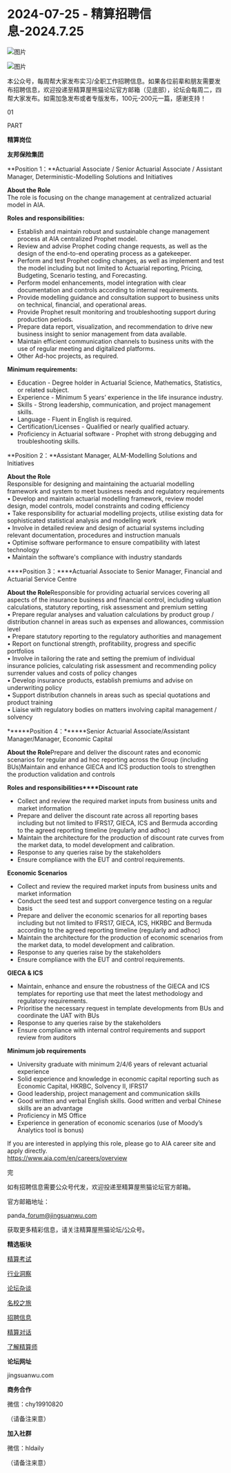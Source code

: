 # 2024-07-25 - 精算招聘信息-2024.7.25

![图片](https://mmbiz.qpic.cn/mmbiz_jpg/PVTr5cqOmdsiaicIRGthO3IhpdkibrFUWVU1xAtP9ZY24c0vAhCVJo55thjfrfia19NvibyVvich2UW9I8vGCty5LxNw/640?wx_fmt=jpeg&tp=webp&wxfrom=5&wx_lazy=1)

![图片](https://mmbiz.qpic.cn/mmbiz_png/7QRTvkK2qC63c02mKcsfAaJ8sNcicTvg22UkHHibvKiasFS9FS6E4FeV0Dibe7as7h4tm8p7EfNfI06adlGbL2icYjw/640?wx_fmt=png&tp=webp&wxfrom=5&wx_lazy=1)

本公众号，每周帮大家发布实习/全职工作招聘信息。如果各位前辈和朋友需要发布招聘信息，欢迎投递至精算屋熊猫论坛官方邮箱（见底部），论坛会每周二，四帮大家发布。如需加急发布或者专版发布，100元-200元一篇，感谢支持！

01

PART

**精算岗位**

**友邦保险集团**

**Position 1：**Actuarial Associate / Senior Actuarial Associate / Assistant Manager, Deterministic-Modelling Solutions and Initiatives

**About the Role**  
The role is focusing on the change management at centralized actuarial model in AIA.

**Roles and responsibilities:**

* Establish and maintain robust and sustainable change management process at AIA centralized Prophet model.
* Review and advise Prophet coding change requests, as well as the design of the end-to-end operating process as a gatekeeper.
* Perform and test Prophet coding changes, as well as implement and test the model including but not limited to Actuarial reporting, Pricing, Budgeting, Scenario testing, and Forecasting.
* Perform model enhancements, model integration with clear documentation and controls according to internal requirements.
* Provide modelling guidance and consultation support to business units on technical, financial, and operational areas.
* Provide Prophet result monitoring and troubleshooting support during production periods.
* Prepare data report, visualization, and recommendation to drive new business insight to senior management from data available.
* Maintain efficient communication channels to business units with the use of regular meeting and digitalized platforms.
* Other Ad-hoc projects, as required.

**Minimum requirements:**

* Education - Degree holder in Actuarial Science, Mathematics, Statistics, or related subject.
* Experience - Minimum 5 years’ experience in the life insurance industry.
* Skills - Strong leadership, communication, and project management skills.
* Language - Fluent in English is required.
* Certification/Licenses - Qualified or nearly qualified actuary.
* Proficiency in Actuarial software - Prophet with strong debugging and troubleshooting skills.

**Position 2：**Assistant Manager, ALM-Modelling Solutions and Initiatives

**About the Role**  
Responsible for designing and maintaining the actuarial modelling framework and system to meet business needs and regulatory requirements  
• Develop and maintain actuarial modelling framework, review model design, model controls, model constraints and coding efficiency  
• Take responsibility for actuarial modelling projects, utilise existing data for sophisticated statistical analysis and modelling work  
• Involve in detailed review and design of actuarial systems including relevant documentation, procedures and instruction manuals  
• Optimise software performance to ensure compatibility with latest technology  
• Maintain the software's compliance with industry standards

  

****Position 3：****Actuarial Associate to Senior Manager, Financial and Actuarial Service Centre

**About the Role**Responsible for providing actuarial services covering all aspects of the insurance business and financial control, including valuation calculations, statutory reporting, risk assessment and premium setting  
• Prepare regular analyses and valuation calculations by product group / distribution channel in areas such as expenses and allowances, commission level  
• Prepare statutory reporting to the regulatory authorities and management  
• Report on functional strength, profitability, progress and specific portfolios  
• Involve in tailoring the rate and setting the premium of individual insurance policies, calculating risk assessment and recommending policy surrender values and costs of policy changes  
• Develop insurance products, establish premiums and advise on underwriting policy  
• Support distribution channels in areas such as special quotations and product training  
• Liaise with regulatory bodies on matters involving capital management / solvency

******Position 4：******Senior Actuarial Associate/Assistant Manager/Manager, Economic Capital

**About the Role**Prepare and deliver the discount rates and economic scenarios for regular and ad hoc reporting across the Group (including BUs)Maintain and enhance GIECA and ICS production tools to strengthen the production validation and controls

**Roles and responsibilities****Discount rate**

* Collect and review the required market inputs from business units and market information
* Prepare and deliver the discount rate across all reporting bases including but not limited to IFRS17, GIECA, ICS and Bermuda according to the agreed reporting timeline (regularly and adhoc)
* Maintain the architecture for the production of discount rate curves from the market data, to model development and calibration.
* Response to any queries raise by the stakeholders
* Ensure compliance with the EUT and control requirements.

**Economic Scenarios**

* Collect and review the required market inputs from business units and market information
* Conduct the seed test and support convergence testing on a regular basis
* Prepare and deliver the economic scenarios for all reporting bases including but not limited to IFRS17, GIECA, ICS, HKRBC and Bermuda according to the agreed reporting timeline (regularly and adhoc)
* Maintain the architecture for the production of economic scenarios from the market data, to model development and calibration.
* Response to any queries raise by the stakeholders
* Ensure compliance with the EUT and control requirements.

****GIECA & ICS****

* Maintain, enhance and ensure the robustness of the GIECA and ICS templates for reporting use that meet the latest methodology and regulatory requirements.
* Prioritise the necessary request in template developments from BUs and coordinate the UAT with BUs
* Response to any queries raise by the stakeholders
* Ensure compliance with internal control requirements and support review from auditors

**Minimum job requirements**

* University graduate with minimum 2/4/6 years of relevant actuarial experience
* Solid experience and knowledge in economic capital reporting such as Economic Capital, HKRBC, Solvency II, IFRS17
* Good leadership, project management and communication skills
* Good written and verbal English skills. Good written and verbal Chinese skills are an advantage
* Proficiency in MS Office
* Experience in generation of economic scenarios (use of Moody’s Analytics tool is bonus)

If you are interested in applying this role, please go to AIA career site and apply directly.  
https://www.aia.com/en/careers/overview


完

如有招聘信息需要公众号代发，欢迎投递至精算屋熊猫论坛官方邮箱。

官方邮箱地址：

panda\_forum@jingsuanwu.com

获取更多精彩信息，请关注精算屋熊猫论坛/公众号。

**精选板块**

[精算考试](https://mp.weixin.qq.com/mp/appmsgalbum?__biz=Mzg5NzkwMTMzMA==&action=getalbum&album_id=2804960172988448769#wechat_redirect)

[行业洞察](https://mp.weixin.qq.com/mp/appmsgalbum?__biz=Mzg5NzkwMTMzMA==&action=getalbum&album_id=2804965799378829313#wechat_redirect)

[论坛杂谈](https://mp.weixin.qq.com/mp/appmsgalbum?__biz=Mzg5NzkwMTMzMA==&action=getalbum&album_id=2804979947286315009#wechat_redirect)

[名校之旅](https://mp.weixin.qq.com/mp/appmsgalbum?__biz=Mzg5NzkwMTMzMA==&action=getalbum&album_id=2804975288236654595#wechat_redirect)

[招聘信息](https://mp.weixin.qq.com/mp/appmsgalbum?__biz=Mzg5NzkwMTMzMA==&action=getalbum&album_id=2809916434738069507#wechat_redirect)

[精算对话](https://mp.weixin.qq.com/mp/appmsgalbum?__biz=Mzg5NzkwMTMzMA==&action=getalbum&album_id=3028246288796221446#wechat_redirect)

[了解精算师](https://mp.weixin.qq.com/mp/appmsgalbum?__biz=Mzg5NzkwMTMzMA==&action=getalbum&album_id=2804971247444180995#wechat_redirect)

**论坛网址**

jingsuanwu.com

**商务合作**

微信：chy19910820

（请备注来意）

**加入社群**

微信：hldaily

（请备注来意）